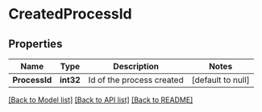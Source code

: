 # CreatedProcessId

## Properties
Name | Type | Description | Notes
------------ | ------------- | ------------- | -------------
**ProcessId** | **int32** | Id of the process created | [default to null]

[[Back to Model list]](../README.md#documentation-for-models) [[Back to API list]](../README.md#documentation-for-api-endpoints) [[Back to README]](../README.md)


